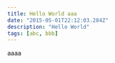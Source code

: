 ```yaml
---
title: Hello World aaa
date: "2015-05-01T22:12:03.284Z"
description: "Hello World"
tags: [abc, bbb]
---
```


aaaa